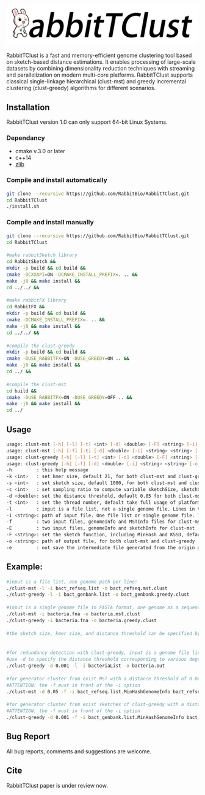![RabbitTClust](rabbittclust.png)

RabbitTClust is a fast and memory-efficient genome clustering tool based on sketch-based distance estimations.
It enables processing of large-scale datasets by combining dimensionality reduction techniques with streaming and parallelization on modern multi-core platforms.
RabbitTClust supports classical single-linkage hierarchical (clust-mst) and greedy incremental clustering (clust-greedy) algorithms for different scenarios. 

## Installation
RabbitTClust version 1.0 can only support 64-bit Linux Systems.

### Dependancy
* cmake v.3.0 or later
* c++14
* [zlib](https://zlib.net/)

### Compile and install automatically
```bash
git clone --recursive https://github.com/RabbitBio/RabbitTClust.git
cd RabbitTClust
./install.sh

```

### Compile and install manually 
```bash
git clone --recursive https://github.com/RabbitBio/RabbitTClust.git
cd RabbitTClust

#make rabbitSketch library
cd RabbitSketch &&
mkdir -p build && cd build &&
cmake -DCXXAPI=ON -DCMAKE_INSTALL_PREFIX=. .. &&
make -j8 && make install &&
cd ../../ &&

#make rabbitFX library
cd RabbitFX && 
mkdir -p build && cd build &&
cmake -DCMAKE_INSTALL_PREFIX=. .. &&
make -j8 && make install && 
cd ../../ &&

#compile the clust-greedy
mkdir -p build && cd build &&
cmake -DUSE_RABBITFX=ON -DUSE_GREEDY=ON .. && 
make -j8 && make install &&
cd ../ &&

#compile the clust-mst
cd build &&
cmake -DUSE_RABBITFX=ON -DUSE_GREEDY=OFF .. &&
make -j8 && make install &&
cd ../ 


```

## Usage
```bash
usage: clust-mst [-h] [-l] [-t] <int> [-d] <double> [-F] <string> [-i] <string> [-o] <string>
usage: clust-mst [-h] [-f] [-E] [-d] <double> [-i] <string> <string> [-o] <string>
usage: clust-greedy [-h] [-l] [-t] <int> [-d] <double> [-F] <string> [-i] <string> [-o] <string>
usage: clust-greedy [-h] [-f] [-d] <double> [-i] <string> <string> [-o] <string>
-h         : this help message
-k <int>   : set kmer size, default 21, for both clust-mst and clust-greedy
-s <int>   : set sketch size, default 1000, for both clust-mst and clust-greedy
-c <int>   : set sampling ratio to compute variable sketchSize, sketchSize = genomeSize/samplingRatio, only support with MinHash sketch function, for clust-greedy
-d <double>: set the distance threshold, default 0.05 for both clust-mst and clust-greedy
-t <int>   : set the thread number, default take full usage of platform cores number, for both clust-mst and clust-greedy
-l         : input is a file list, not a single genome file. Lines in the input file list specify paths to genome files, one per line, for both clust-mst and clust-greedy
-i <string>: path of input file. One file list or single genome file. Two input file with -f and -E option
-f         : two input files, genomeInfo and MSTInfo files for clust-mst; genomeInfo and sketchInfo files for clust-greedy 
-E         : two input files, genomeInfo and sketchInfo for clust-mst
-F <string>: set the sketch function, including MinHash and KSSD, default MinHash, for both clust-mst and clust-greedy
-o <string>: path of output file, for both clust-mst and clust-greedy
-e         : not save the intermediate file generated from the origin genome file, such as the GenomeInfo, MSTInfo, and SketchInfo files, for both clust-mst and clust-greedy

```

## Example:
```bash
#input is a file list, one genome path per line:
./clust-mst -l -i bact_refseq.list -o bact_refseq.mst.clust
./clust-greedy -l -i bact_genbank.list -o bact_genbank.greedy.clust

#input is a single genome file in FASTA format, one genome as a sequence:
./clust-mst -i bacteria.fna -o bacteria.mst.clust
./clust-greedy -i bacteria.fna -o bacteria.greedy.clust

#the sketch size, kmer size, and distance threshold can be specified by -s, -k, and -d options.


#for redundancy detection with clust-greedy, input is a genome file list:
#use -d to specify the distance threshold corresponding to various degrees of redundancy.
./clust-greedy -d 0.001 -l -i bacteriaList -o bacteria.out

#for generator cluster from exist MST with a distance threshold of 0.045:
#ATTENTION: the -f must in front of the -i option
./clust-mst -d 0.05 -f -i bact_refseq.list.MinHashGenomeInfo bact_refseq.list.MinHashMSTInfo -o bact_refseq.mst.d.045.clust

#for generator cluster from exist sketches of clust-greedy with a distance threshold of 0.001:
#ATTENTION: the -f must in front of the -i option
./clust-greedy -d 0.001 -f -i bact_genbank.list.MinHashGenomeInfo bact_genbank.list.MinHashSketchInfo -o bact_genbank.greedy.d.001.clust

```

## Bug Report
All bug reports, comments and suggestions are welcome.

## Cite
RabbitTClust paper is under review now.
